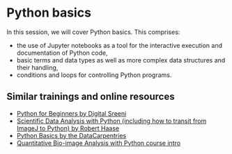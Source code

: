 # Python basics

In this session, we will cover Python basics. This comprises:
* the use of Jupyter notebooks as a tool for the interactive execution and documentation of Python code,
* basic terms and data types as well as more complex data structures and their handling, 
* conditions and loops for controlling Python programs.

## Similar trainings and online resources
* [Python for Beginners by Digital Sreeni](https://www.youtube.com/playlist?list=PLZsOBAyNTZwY87UZjkN-8z9JDk35DX5v6)
* [Scientific Data Analysis with Python (including how to transit from ImageJ to Python) by Robert Haase](https://www.youtube.com/watch?v=MOEPe9TGBK0&list=PL5ESQNfM5lc7SAMstEu082ivW4BDMvd0U&index=23)
* [Python Basics by the DataCarpentries](https://datacarpentry.org/python-socialsci/02-basics.html)
* [Quantitative Bio-image Analysis with Python course intro](https://github.com/BiAPoL/Quantitative_Bio_Image_Analysis_with_Python_2022/tree/main/docs/day1a_Python_Introduction)
